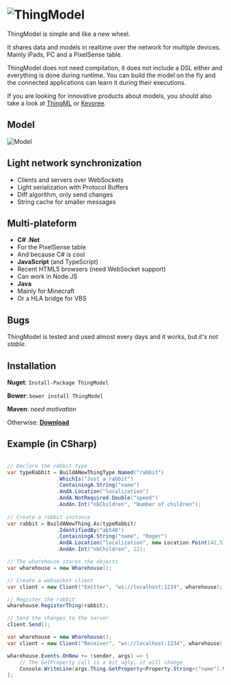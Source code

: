 ![ThingModel](https://raw.github.com/SINTEF-9012/ThingModel/master/Documentation/Logo.png)
==========

ThingModel is simple and like a new wheel.

It shares data and models in realtime over the network for multiple devices. Mainly iPads, PC and a PixelSense table.

ThingModel does not need compilation, it does not include a DSL either and everything is done during runtime. You can build the model on the fly and the connected applications can learn it during their executions.

If you are looking for innovative products about models, you should also take a look at [ThingML](http://thingml.org/) or [Kevoree](http://kevoree.org/kmf/).

## Model

![Model](https://raw2.github.com/SINTEF-9012/ThingModel/master/Documentation/ThingModel.png)


## Light network synchronization

 * Clients and servers over WebSockets
 * Light serialization with Protocol Buffers
 * Diff algorithm, only send changes
 * String cache for smaller messages

## Multi-plateform

 * __C# .Net__
  * For the PixelSense table
  * And because C# is cool
 * __JavaScript__ (and TypeScript)
  * Recent HTML5 browsers (need WebSocket support)
  * Can work in Node.JS
 * __Java__
  * Mainly for Minecraft
  * Or a HLA bridge for VBS

## Bugs

ThingModel is tested and used almost every days and it works, but *it's not stable*.

## Installation

__Nuget__: ```Install-Package ThingModel```

__Bower__: ```bower install ThingModel```

__Maven__: *need motivation*

Otherwise: [__Download__](https://github.com/SINTEF-9012/ThingModel/archive/master.zip)

## Example (in CSharp)

```csharp

// Declare the rabbit type
var typeRabbit = BuildANewThingType.Named("rabbit")
				.WhichIs("Just a rabbit")
				.ContainingA.String("name")
				.AndA.Location("localization")
				.AndA.NotRequired.Double("speed")
				.AndAn.Int("nbChildren", "Number of children");
				
// Create a rabbit instance
var rabbit = BuildANewThing.As(typeRabbit)
				.IdentifiedBy("ab548")
				.ContainingA.String("name", "Roger")
				.AndA.Location("localization", new Location.Point(42,51))
				.AndAn.Int("nbChildren", 12);

// The wharehouse stores the objects
var wharehouse = new Wharehouse();

// Create a websocket client
var client = new Client("Emitter", "ws://localhost:1234", wharehouse);

// Register the rabbit
wharehouse.RegisterThing(rabbit);

// Send the changes to the server
client.Send();
```

```csharp
var wharehouse = new Wharehouse();
var client = new Client("Receiver", "ws://localhost:1234", wharehouse);

wharehouse.Events.OnNew += (sender, args) => {
    // The GetProperty call is a bit ugly, it will change
    Console.WriteLine(args.Thing.GetProperty<Property.String>("name").Value);
};
```
